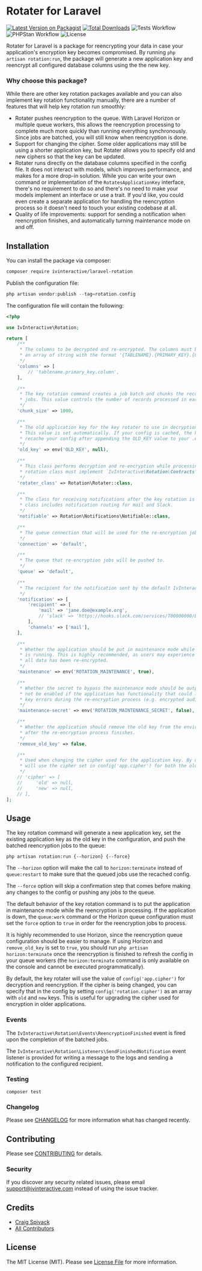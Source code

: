 # Rotater for Laravel

[![Latest Version on Packagist](https://img.shields.io/packagist/v/ivinteractive/laravel-rotation.svg)](https://packagist.org/packages/ivinteractive/laravel-rotation)
[![Total Downloads](https://img.shields.io/packagist/dt/ivinteractive/laravel-rotation.svg)](https://packagist.org/packages/ivinteractive/laravel-rotation)
![Tests Workflow](https://github.com/ivinteractive/laravel-rotation/actions/workflows/tests.yml/badge.svg)
![PHPStan Workflow](https://github.com/ivinteractive/laravel-rotation/actions/workflows/phpstan.yml/badge.svg)
![License](https://img.shields.io/packagist/l/ivinteractive/laravel-rotation)

Rotater for Laravel is a package for reencrypting your data in case your application's encryption key becomes compromised. By running `php artisan rotation:run`, the package will generate a new application key and reencrypt all configured database columns using the the new key.

### Why choose this package?

While there are other key rotation packages available and you can also implement key rotation functionality manually, there are a number of features that will help key rotation run smoothly:

- Rotater pushes reencryption to the queue. With Laravel Horizon or multiple queue workers, this allows the reencryption processing to complete much more quickly than running everything synchronously. Since jobs are batched, you will still know when reencryption is done.
- Support for changing the cipher. Some older applications may still be using a shorter application key, but Rotater allows you to specify old and new ciphers so that the key can be updated.
- Rotater runs directly on the database columns specified in the config file. It does not interact with models, which improves performance, and makes for a more drop-in solution. While you can write your own command or implementation of the `RotatesApplicationKey` interface, there's no requirement to do so and there's no need to make your models implement an interface or use a trait. If you'd like, you could even create a separate application for handling the reencryption process so it doesn't need to touch your existing codebase at all.
- Quality of life improvements: support for sending a notification when reencryption finishes, and automatically turning maintenance mode on and off.

## Installation

You can install the package via composer:

```bash
composer require ivinteractive/laravel-rotation
```

Publish the configuration file:

```php
php artisan vendor:publish --tag=rotation.config
```

The configuration file will contain the following:

```php
<?php

use IvInteractive\Rotation;

return [
    /**
     * The columns to be decrypted and re-encrypted. The columns must be
     * an array of string with the format '{TABLENAME}.{PRIMARY_KEY}.{COLUMN_NAME}'.
     */
    'columns' => [
        // 'tablename.primary_key.column',
    ],

    /**
     * The key rotation command creates a job batch and chunks the records into separate
     * jobs. This value controls the number of records processed in each job.
     */
    'chunk_size' => 1000,

    /**
     * The old application key for the key rotater to use in decryption of old encrypted values.
     * This value is set automatically. If your config is cached, the key rotation command will
     * recache your config after appending the OLD_KEY value to your .env file.
     */
    'old_key' => env('OLD_KEY', null),

    /**
     * This class performs decryption and re-encryption while processing records. A valid
     * rotation class must implement `IvInteractive\Rotation\Contracts\RotatesApplicationKey`.
     */
    'rotater_class' => Rotation\Rotater::class,

    /**
     * The class for receiving notifications after the key rotation is completed. The base
     * class includes notification routing for mail and Slack.
     */
    'notifiable' => Rotation\Notifications\Notifiable::class,

    /**
     * The queue connection that will be used for the re-encryption jobs.
     */
    'connection' => 'default',

    /**
     * The queue that re-encryption jobs will be pushed to.
     */
    'queue' => 'default',

    /**
     * The recipient for the notification sent by the default IvInteractive\Rotation|Rotater class.
     */
    'notification' => [
        'recipient' => [
            'mail' => 'jane.doe@example.org',
            // 'slack' => 'https://hooks.slack.com/services/T00000000/B00000000/XXXXXXXXXXXXXXXXXXXXXXXX',
        ],
        'channels' => ['mail'],
    ],

    /**
     * Whether the application should be put in maintenance mode while the re-encryption
     * is running. This is highly recommended, as users may experience errors before
     * all data has been re-encrypted.
     */
    'maintenance' => env('ROTATION_MAINTENANCE', true),

    /**
     * Whether the secret to bypass the maintenance mode should be output. This should
     * not be enabled if the application has functionality that could lead to invalid
     * key errors during the re-encryption process (e.g. encrypted audit logs).
     */
    'maintenance-secret' => env('ROTATION_MAINTENANCE_SECRET', false),

    /**
     * Whether the application should remove the old key from the environment file
     * after the re-encryption process finishes.
     */
    'remove_old_key' => false,

    /**
     * Used when changing the cipher used for the application key. By default, the rotater
     * will use the cipher set in config('app.cipher') for both the old and new keys.
     */
    // 'cipher' => [
    //     'old' => null,
    //     'new' => null,
    // ],
];
```

## Usage

The key rotation command will generate a new application key, set the existing application key as the old key in the configuration, and push the batched reencryption jobs to the queue:
```
php artisan rotation:run {--horizon} {--force}
```
The `--horizon` option will make the call to `horizon:terminate` instead of `queue:restart` to make sure that the queued jobs use the recached config.

The `--force` option will skip a confirmation step that comes before making any changes to the config or pushing any jobs to the queue.

The default behavior of the key rotation command is to put the application in maintenance mode while the reencryption is processing. If the application is down, the `queue:work` command or the Horizon queue configuration must set the `force` option to `true` in order for the reencryption jobs to process.

It is highly recommended to use Horizon, since the reencryption queue configuration should be easier to manage. If using Horizon and `remove_old_key` is set to `true`, you should run `php artisan horizon:terminate` once the reencryption is finished to refresh the config in your queue workers (the `horizon:terminate` command is only available on the console and cannot be executed programmatically).

By default, the key rotater will use the value of `config('app.cipher')` for decryption and reencryption. If the cipher is being changed, you can specify that in the config by setting `config('rotation.cipher')` as an array with `old` and `new` keys. This is useful for upgrading the cipher used for encryption in older applications.

### Events

The `IvInteractive\Rotation\Events\ReencryptionFinished` event is fired upon the completion of the batched jobs.

The `IvInteractive\Rotation\Listeners\SendFinishedNotification` event listener is provided for writing a message to the logs and sending a notification to the configured recipient.

### Testing

```
composer test
```

### Changelog

Please see [CHANGELOG](CHANGELOG.md) for more information what has changed recently.

## Contributing

Please see [CONTRIBUTING](CONTRIBUTING.md) for details.

### Security

If you discover any security related issues, please email support@ivinteractive.com instead of using the issue tracker.

## Credits

-   [Craig Spivack](https://github.com/ivinteractive)
-   [All Contributors](../../contributors)

## License

The MIT License (MIT). Please see [License File](LICENSE.md) for more information.